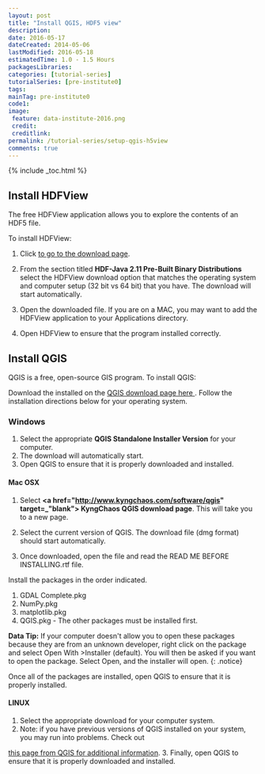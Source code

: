 ```yaml
---
layout: post
title: "Install QGIS, HDF5 view"
description:
date: 2016-05-17
dateCreated: 2014-05-06
lastModified: 2016-05-18
estimatedTime: 1.0 - 1.5 Hours
packagesLibraries:
categories: [tutorial-series]
tutorialSeries: [pre-institute0]
tags:
mainTag: pre-institute0
code1:
image:
 feature: data-institute-2016.png
 credit:
 creditlink:
permalink: /tutorial-series/setup-qgis-h5view
comments: true
---
```


{% include _toc.html %}

## Install HDFView
The free HDFView application allows you to explore the contents of an HDF5 file.

To install HDFView:

1. Click
<a href="https://www.hdfgroup.org/products/java/release/download.html" target="_blank"> to go to the download page</a>.

2. From the section titled **HDF-Java 2.11 Pre-Built Binary Distributions**
select the HDFView download option that matches the operating system and
computer setup (32 bit vs 64 bit) that you have. The download will start
automatically.

3. Open the downloaded file. If you are on a MAC, you may want to add the
HDFView application to your Applications directory.

4. Open HDFView to ensure that the program installed correctly.

## Install QGIS
QGIS is a free, open-source GIS program. To install QGIS:

Download the installed on the
<a href="http://www.qgis.org/en/site/forusers/download.html" target="_blank">
QGIS download page here </a>. Follow the installation directions below for your
operating system.

### Windows

1. Select the appropriate **QGIS Standalone Installer Version** for your computer.
2. The download will automatically start.
3. Open QGIS to ensure that it is properly downloaded and installed.

#### Mac OSX

1. Select **<a href="http://www.kyngchaos.com/software/qgis" target=_"blank">
KyngChaos QGIS download page</a>**. This will take you to a new page.

2. Select the current version of QGIS. The download file (dmg format) should start automatically.
3. Once downloaded, open the file and read the READ ME BEFORE INSTALLING.rtf file.

Install the packages in the order indicated.

1. GDAL Complete.pkg
2. NumPy.pkg
3. matplotlib.pkg
4. QGIS.pkg - The other packages must be installed first.

<i class="fa fa-star"></i> **Data Tip:** If your computer doesn't allow you to
open these packages because they are from an unknown developer, right click on
the package and select Open With >Installer (default). You will then be asked
if you want to open the package. Select Open, and the installer will open.
{: .notice}

Once all of the packages are installed, open QGIS to ensure that it is properly
 installed.

#### LINUX

1. Select the appropriate download for your computer system.
2. Note: if you have previous versions of QGIS installed on your system, you may
run into problems. Check out
<a href="https://www.qgis.org/en/site/forusers/alldownloads.html" target="_blank">
this page from QGIS for additional information</a>.
3. Finally, open QGIS to ensure that it is properly downloaded and installed.
